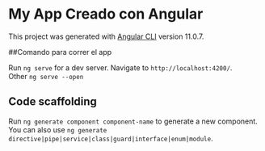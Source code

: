 # My App Creado con Angular

This project was generated with [Angular CLI](https://github.com/angular/angular-cli) version 11.0.7.

##Comando para correr el app

Run `ng serve` for a dev server.
Navigate to `http://localhost:4200/`.  
Other `ng serve --open`

## Code scaffolding

Run `ng generate component component-name` to generate a new component. You can also use `ng generate directive|pipe|service|class|guard|interface|enum|module`.


